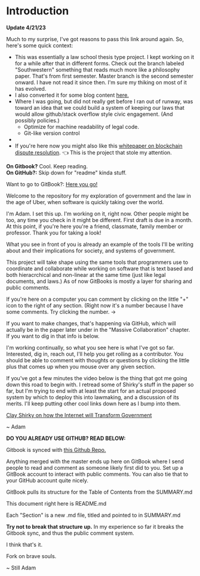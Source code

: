# Introduction

**Update 4/21/23**

Much to my surprise, I've got reasons to pass this link around again. So, here's some quick context:

* This was essentially a law school thesis type project. I kept working on it for a while after that in different forms. Check out the branch labeled "Southwestern" something that reads much more like a philosophy paper. That's from first semester. Master branch is the second semester onward. I have not read it since then. I'm sure my thiking on most of it has evolved.
* I also converted it for some blog content [here.](https://medium.com/zengineering-podcast/crowdsourcing-democracy-government-in-a-decentralized-world-part-one-deal-with-it-e4755940a360)
* Where I was going, but did not really get before I ran out of runway, was toward an idea that we could build a system of keeping our laws that would allow github/stack overflow style civic engagement. (And possibly policies.)
  * Optimize for machine readability of legal code.
  * Git-like version control
* 
* If you're here now you might also like this [whitepaper on blockchain dispute resolution](https://drive.google.com/file/d/1318klGEYL4g02VudL-C-BCnvpKujTnbF/view). 👈 This is the project that stole my attention.



**On Gitbook?** Cool. Keep reading.\
**On GitHub?:** Skip down for "readme" kinda stuff.

Want to go to GitBook?: [Here you go!](https://juris.gitbook.io/crowdsourcing-democracy/)

Welcome to the repository for my exploration of government and the law in the age of Uber, when software is quickly taking over the world.

I'm Adam. I set this up. I'm working on it, right now. Other people might be too, any time you check in it might be different. First draft is due in a month. At this point, if you're here you're a friend, classmate, family member or professor. Thank you for taking a look!

What you see in front of you is already an example of the tools I'll be writing about and their implications for society, and systems of government.

This project will take shape using the same tools that programmers use to coordinate and collaborate while working on software that is text based and both hieracrchical and non-linear at the same time (just like legal documents, and laws.) As of now GitBooks is mostly a layer for sharing and public comments.

If you're here on a computer you can comment by clicking on the little "+" icon to the right of any section. (Right now it's a number because I have some comments. Try clicking the number. ->

If you want to make changes, that's happening via GitHub, which will actually be in the paper later under in the "Massive Collaboration" chapter. If you want to dig in that info is below.

I'm working continually, so what you see here is what I've got so far. Interested, dig in, reach out, I'll help you get rolling as a contributor. You should be able to comment with thoughts or questions by clicking the little plus that comes up when you mouse over any given section.

If you've got a few minutes the video below is the thing that got me going down this road to begin with. I retread some of Shirky's stuff in the paper so far, but I'm trying to end with at least the start for an actual proposed system by which to deploy this into lawmaking, and a discussion of its merits. I'll keep putting other cool links down here as I bump into them.

[Clay Shirky on how the Internet will Transform Government](https://www.ted.com/talks/clay\_shirky\_how\_the\_internet\_will\_one\_day\_transform\_government?language=en)

\~ Adam

**DO YOU ALREADY USE GITHUB? READ BELOW:**

Gitbook is synced with [this Github Repo.](https://github.com/thekerp/Crowdsourcing-Democracy)

Anything merged with the master ends up here on GitBook where I send people to read and comment as someone likely first did to you. Set up a GitBook account to interact with public comments. You can also tie that to your GitHub account quite nicely.

GitBook pulls its structure for the Table of Contents from the SUMMARY.md

This document right here is README.md

Each "Section" is a new .md file, titled and pointed to in SUMMARY.md

**Try not to break that structure up.** In my experience so far it breaks the Gitbook sync, and thus the public comment system.

I think that's it.

Fork on brave souls.

\~ Still Adam
